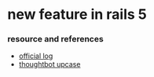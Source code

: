 # new feature in rails 5












### resource and references

* [official log](http://weblog.rubyonrails.org)
* [thoughtbot upcase](https://thoughtbot.com/upcase/videos/rails-5-whats-in-it-for-you)








